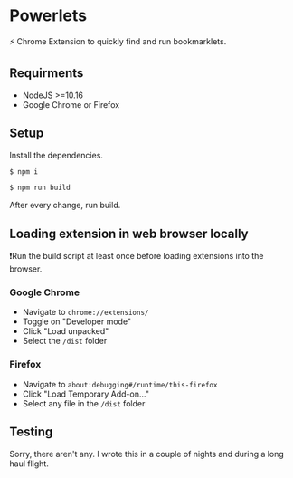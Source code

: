 # Powerlets

⚡️ Chrome Extension to quickly find and run bookmarklets.

## Requirments

- NodeJS >=10.16
- Google Chrome or Firefox

## Setup

Install the dependencies.

```bash
$ npm i
```

```bash
$ npm run build
```

After every change, run build.

## Loading extension in web browser locally

❗️Run the build script at least once before loading extensions into the browser.

### Google Chrome

- Navigate to `chrome://extensions/`
- Toggle on "Developer mode"
- Click "Load unpacked"
- Select the `/dist` folder

### Firefox

- Navigate to `about:debugging#/runtime/this-firefox`
- Click "Load Temporary Add-on..."
- Select any file in the `/dist` folder

## Testing

Sorry, there aren't any. I wrote this in a couple of nights and during a long haul flight.
